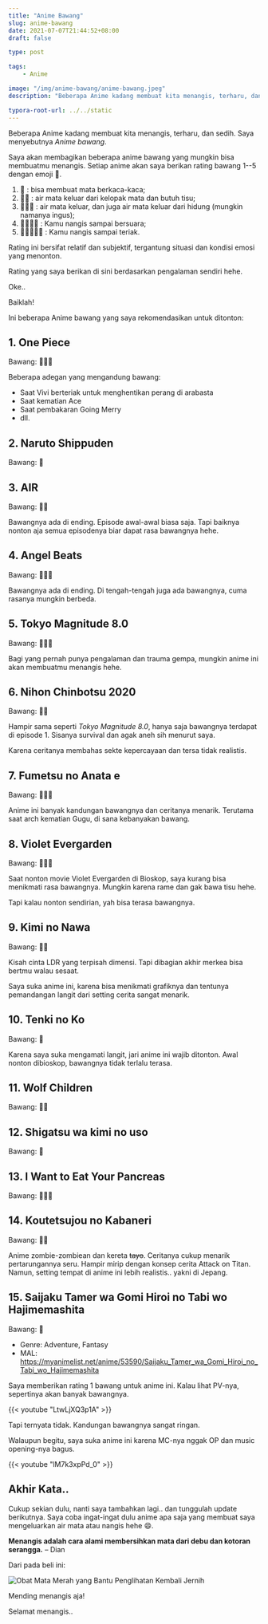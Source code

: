 ```yaml
---
title: "Anime Bawang"
slug: anime-bawang
date: 2021-07-07T21:44:52+08:00
draft: false

type: post

tags:
    - Anime

image: "/img/anime-bawang/anime-bawang.jpeg"
description: "Beberapa Anime kadang membuat kita menangis, terharu, dan sedih. Saya menyebutnya Anime bawang."

typora-root-url: ../../static
---
```


Beberapa Anime kadang membuat kita menangis, terharu, dan sedih.
Saya menyebutnya *Anime bawang*.

Saya akan membagikan beberapa anime bawang yang mungkin bisa membuatmu menangis.
Setiap anime akan saya berikan rating bawang 1--5 dengan emoji 🧅.

1. 🧅 : bisa membuat mata berkaca-kaca;
2. 🧅🧅 : air mata keluar dari kelopak mata dan butuh tisu;
3. 🧅🧅🧅 : air mata keluar, dan juga air mata keluar dari hidung (mungkin namanya ingus);
4. 🧅🧅🧅🧅 : Kamu nangis sampai bersuara;
5. 🧅🧅🧅🧅🧅 : Kamu nangis sampai teriak.

Rating ini bersifat relatif dan subjektif, tergantung situasi dan kondisi emosi yang menonton.

Rating yang saya berikan di sini berdasarkan pengalaman sendiri hehe.

Oke..

Baiklah!

Ini beberapa Anime bawang yang saya rekomendasikan untuk ditonton:

## 1. One Piece

Bawang: 🧅🧅🧅

Beberapa adegan yang mengandung bawang:

- Saat Vivi berteriak untuk menghentikan perang di arabasta
- Saat kematian Ace
- Saat pembakaran Going Merry
- dll.


## 2. Naruto Shippuden

Bawang: 🧅

## 3. AIR

Bawang: 🧅🧅

Bawangnya ada di ending. Episode awal-awal biasa saja. Tapi baiknya nonton
aja semua episodenya biar dapat rasa bawangnya hehe.

## 4. Angel Beats

Bawang: 🧅🧅🧅

Bawangnya ada di ending. Di tengah-tengah juga ada bawangnya, cuma rasanya mungkin berbeda.

## 5. Tokyo Magnitude 8.0

Bawang: 🧅🧅🧅

Bagi yang pernah punya pengalaman dan trauma gempa, mungkin anime ini akan
membuatmu menangis hehe.

## 6. Nihon Chinbotsu 2020

Bawang: 🧅🧅

Hampir sama seperti *Tokyo Magnitude 8.0*, hanya saja bawangnya terdapat di episode 1.
Sisanya survival dan agak aneh sih menurut saya.

Karena ceritanya membahas sekte kepercayaan dan tersa tidak realistis.

## 7. Fumetsu no Anata e

Bawang: 🧅🧅🧅

Anime ini banyak kandungan bawangnya dan ceritanya menarik. Terutama saat
arch kematian Gugu, di sana kebanyakan bawang.

## 8. Violet Evergarden

Bawang: 🧅🧅🧅

Saat nonton movie Violet Evergarden di Bioskop, 
saya kurang bisa menikmati rasa bawangnya. 
Mungkin karena rame dan gak bawa tisu hehe.

Tapi kalau nonton sendirian, yah bisa terasa bawangnya.

## 9. Kimi no Nawa

Bawang: 🧅🧅

Kisah cinta LDR yang terpisah dimensi. Tapi dibagian akhir merkea bisa bertmu
walau sesaat.

Saya suka anime ini, karena bisa menikmati grafiknya dan tentunya pemandangan
langit dari setting cerita sangat menarik.

## 10. Tenki no Ko

Bawang: 🧅

Karena saya suka mengamati langit, jari anime ini wajib ditonton. Awal nonton
dibioskop, bawangnya tidak terlalu terasa.

## 11. Wolf Children

Bawang: 🧅🧅

## 12. Shigatsu wa kimi no uso

Bawang: 🧅

## 13. I Want to Eat Your Pancreas

Bawang: 🧅🧅🧅

## 14. Koutetsujou no Kabaneri

Bawang: 🧅🧅

Anime zombie-zombiean dan kereta ~~tayo~~. Ceritanya cukup menarik pertarungannya
seru. Hampir mirip dengan konsep cerita Attack on Titan. Namun, setting
tempat di anime ini lebih realistis.. yakni di Jepang.

## 15. Saijaku Tamer wa Gomi Hiroi no Tabi wo Hajimemashita

Bawang: 🧅

- Genre: Adventure, Fantasy
- MAL: https://myanimelist.net/anime/53590/Saijaku_Tamer_wa_Gomi_Hiroi_no_Tabi_wo_Hajimemashita

Saya memberikan rating 1 bawang untuk anime ini.
Kalau lihat PV-nya, sepertinya akan banyak bawangnya.

{{< youtube "LtwLjXQ3p1A" >}}

Tapi ternyata tidak. Kandungan bawangnya sangat ringan.

Walaupun begitu, saya suka anime ini karena MC-nya nggak OP
dan music opening-nya bagus.

{{< youtube "lM7k3xpPd_0" >}}

## Akhir Kata..

Cukup sekian dulu, nanti saya tambahkan lagi.. dan tunggulah update berikutnya. 
Saya coba ingat-ingat dulu anime apa saja yang membuat saya mengeluarkan air mata 
atau nangis hehe :smile:.

**Menangis adalah cara alami membersihkan mata dari debu dan kotoran serangga.** – Dian

Dari pada beli ini:

![Obat Mata Merah yang Bantu Penglihatan Kembali Jernih](/img/anime-bawang/obat-mata-merah-yang-efektif-untuk-hilangkan-sakit-mata-1570438331.jpg)

Mending menangis aja!

Selamat menangis..
